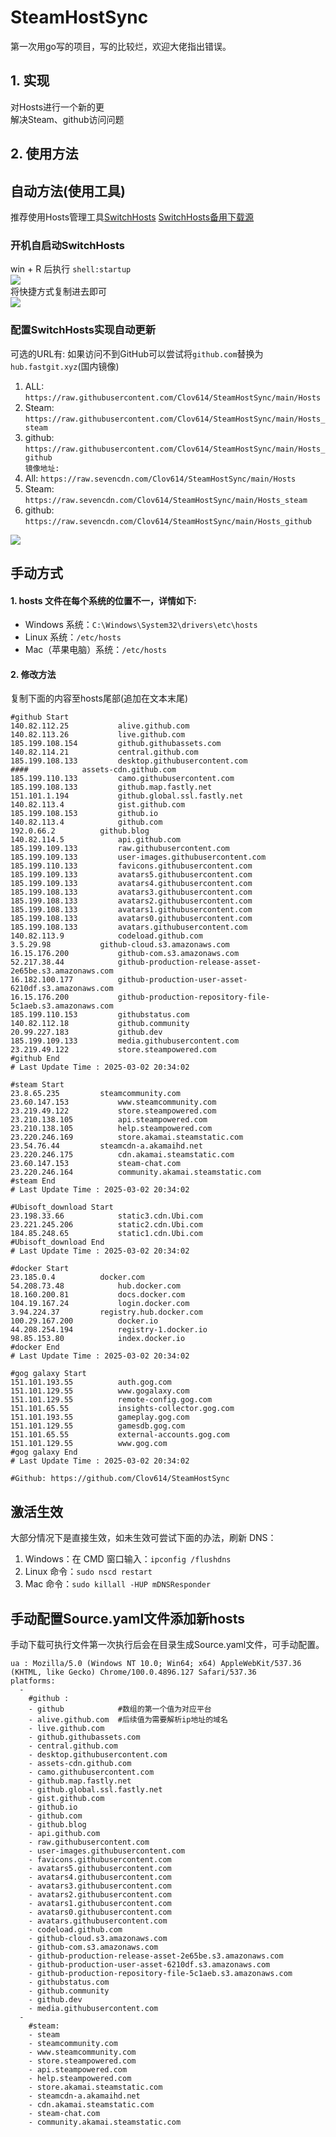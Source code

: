 # SteamHostSync
第一次用go写的项目，写的比较烂，欢迎大佬指出错误。

## 1. 实现
对Hosts进行一个新的更  
解决Steam、github访问问题

## 2. 使用方法
## 自动方法(使用工具)
推荐使用Hosts管理工具[SwitchHosts](https://github.com/oldj/SwitchHosts) 
[SwitchHosts备用下载源](https://nas.iaimi.info/s/nT5pb8jMQp32QwB)
### 开机自启动SwitchHosts
win + R 后执行 `shell:startup`    
![](/img/1.png)  
将快捷方式复制进去即可  
![](/img/2.png)  
### 配置SwitchHosts实现自动更新  
可选的URL有:
如果访问不到GitHub可以尝试将`github.com`替换为`hub.fastgit.xyz`(国内镜像)
1. ALL: `https://raw.githubusercontent.com/Clov614/SteamHostSync/main/Hosts`  
2. Steam: `https://raw.githubusercontent.com/Clov614/SteamHostSync/main/Hosts_steam`  
3. github: `https://raw.githubusercontent.com/Clov614/SteamHostSync/main/Hosts_github`    
`镜像地址:`
4. All: `https://raw.sevencdn.com/Clov614/SteamHostSync/main/Hosts`  
5. Steam: `https://raw.sevencdn.com/Clov614/SteamHostSync/main/Hosts_steam`  
6. github: `https://raw.sevencdn.com/Clov614/SteamHostSync/main/Hosts_github`  

![](/img/3.png)

## 手动方式
#### 1. hosts 文件在每个系统的位置不一，详情如下:
- Windows 系统：`C:\Windows\System32\drivers\etc\hosts`
- Linux 系统：`/etc/hosts`
- Mac（苹果电脑）系统：`/etc/hosts`

#### 2. 修改方法
复制下面的内容至hosts尾部(追加在文本末尾)

```
#github Start
140.82.112.25			alive.github.com
140.82.113.26			live.github.com
185.199.108.154			github.githubassets.com
140.82.114.21			central.github.com
185.199.108.133			desktop.githubusercontent.com
####			assets-cdn.github.com
185.199.110.133			camo.githubusercontent.com
185.199.108.133			github.map.fastly.net
151.101.1.194			github.global.ssl.fastly.net
140.82.113.4			gist.github.com
185.199.108.153			github.io
140.82.113.4			github.com
192.0.66.2			github.blog
140.82.114.5			api.github.com
185.199.109.133			raw.githubusercontent.com
185.199.109.133			user-images.githubusercontent.com
185.199.110.133			favicons.githubusercontent.com
185.199.109.133			avatars5.githubusercontent.com
185.199.109.133			avatars4.githubusercontent.com
185.199.108.133			avatars3.githubusercontent.com
185.199.108.133			avatars2.githubusercontent.com
185.199.108.133			avatars1.githubusercontent.com
185.199.108.133			avatars0.githubusercontent.com
185.199.108.133			avatars.githubusercontent.com
140.82.113.9			codeload.github.com
3.5.29.98			github-cloud.s3.amazonaws.com
16.15.176.200			github-com.s3.amazonaws.com
52.217.38.44			github-production-release-asset-2e65be.s3.amazonaws.com
16.182.100.177			github-production-user-asset-6210df.s3.amazonaws.com
16.15.176.200			github-production-repository-file-5c1aeb.s3.amazonaws.com
185.199.110.153			githubstatus.com
140.82.112.18			github.community
20.99.227.183			github.dev
185.199.109.133			media.githubusercontent.com
23.219.49.122			store.steampowered.com
#github End
# Last Update Time : 2025-03-02 20:34:02 

#steam Start
23.8.65.235			steamcommunity.com
23.60.147.153			www.steamcommunity.com
23.219.49.122			store.steampowered.com
23.210.138.105			api.steampowered.com
23.210.138.105			help.steampowered.com
23.220.246.169			store.akamai.steamstatic.com
23.54.76.44			steamcdn-a.akamaihd.net
23.220.246.175			cdn.akamai.steamstatic.com
23.60.147.153			steam-chat.com
23.220.246.164			community.akamai.steamstatic.com
#steam End
# Last Update Time : 2025-03-02 20:34:02 

#Ubisoft_download Start
23.198.33.66			static3.cdn.Ubi.com
23.221.245.206			static2.cdn.Ubi.com
184.85.248.65			static1.cdn.Ubi.com
#Ubisoft_download End
# Last Update Time : 2025-03-02 20:34:02 

#docker Start
23.185.0.4			docker.com
54.208.73.48			hub.docker.com
18.160.200.81			docs.docker.com
104.19.167.24			login.docker.com
3.94.224.37			registry.hub.docker.com
100.29.167.200			docker.io
44.208.254.194			registry-1.docker.io
98.85.153.80			index.docker.io
#docker End
# Last Update Time : 2025-03-02 20:34:02 

#gog galaxy Start
151.101.193.55			auth.gog.com
151.101.129.55			www.gogalaxy.com
151.101.129.55			remote-config.gog.com
151.101.65.55			insights-collector.gog.com
151.101.193.55			gameplay.gog.com
151.101.129.55			gamesdb.gog.com
151.101.65.55			external-accounts.gog.com
151.101.129.55			www.gog.com
#gog galaxy End
# Last Update Time : 2025-03-02 20:34:02 

#Github: https://github.com/Clov614/SteamHostSync

```

## 激活生效
大部分情况下是直接生效，如未生效可尝试下面的办法，刷新 DNS：
1. Windows：在 CMD 窗口输入：`ipconfig /flushdns`
2. Linux 命令：`sudo nscd restart`
3. Mac 命令：`sudo killall -HUP mDNSResponder`  

## 手动配置Source.yaml文件添加新hosts  
手动下载可执行文件第一次执行后会在目录生成Source.yaml文件，可手动配置。  

```
ua : Mozilla/5.0 (Windows NT 10.0; Win64; x64) AppleWebKit/537.36 (KHTML, like Gecko) Chrome/100.0.4896.127 Safari/537.36
platforms:
  -
    #github :
    - github            #数组的第一个值为对应平台
    - alive.github.com  #后续值为需要解析ip地址的域名
    - live.github.com
    - github.githubassets.com
    - central.github.com
    - desktop.githubusercontent.com
    - assets-cdn.github.com
    - camo.githubusercontent.com
    - github.map.fastly.net
    - github.global.ssl.fastly.net
    - gist.github.com
    - github.io
    - github.com
    - github.blog
    - api.github.com
    - raw.githubusercontent.com
    - user-images.githubusercontent.com
    - favicons.githubusercontent.com
    - avatars5.githubusercontent.com
    - avatars4.githubusercontent.com
    - avatars3.githubusercontent.com
    - avatars2.githubusercontent.com
    - avatars1.githubusercontent.com
    - avatars0.githubusercontent.com
    - avatars.githubusercontent.com
    - codeload.github.com
    - github-cloud.s3.amazonaws.com
    - github-com.s3.amazonaws.com
    - github-production-release-asset-2e65be.s3.amazonaws.com
    - github-production-user-asset-6210df.s3.amazonaws.com
    - github-production-repository-file-5c1aeb.s3.amazonaws.com
    - githubstatus.com
    - github.community
    - github.dev
    - media.githubusercontent.com
  -
    #steam:
    - steam
    - steamcommunity.com
    - www.steamcommunity.com
    - store.steampowered.com
    - api.steampowered.com
    - help.steampowered.com
    - store.akamai.steamstatic.com
    - steamcdn-a.akamaihd.net
    - cdn.akamai.steamstatic.com
    - steam-chat.com
    - community.akamai.steamstatic.com
```

